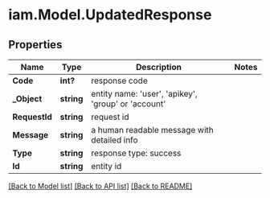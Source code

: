 # iam.Model.UpdatedResponse
## Properties

Name | Type | Description | Notes
------------ | ------------- | ------------- | -------------
**Code** | **int?** | response code | 
**_Object** | **string** | entity name: &#39;user&#39;, &#39;apikey&#39;, &#39;group&#39; or &#39;account&#39; | 
**RequestId** | **string** | request id | 
**Message** | **string** | a human readable message with detailed info | 
**Type** | **string** | response type: success | 
**Id** | **string** | entity id | 

[[Back to Model list]](../README.md#documentation-for-models) [[Back to API list]](../README.md#documentation-for-api-endpoints) [[Back to README]](../README.md)

